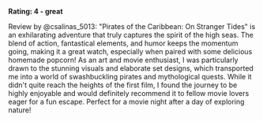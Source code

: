 **Rating: 4 - great**

Review by @csalinas_5013: "Pirates of the Caribbean: On Stranger Tides" is an exhilarating adventure that truly captures the spirit of the high seas. The blend of action, fantastical elements, and humor keeps the momentum going, making it a great watch, especially when paired with some delicious homemade popcorn! As an art and movie enthusiast, I was particularly drawn to the stunning visuals and elaborate set designs, which transported me into a world of swashbuckling pirates and mythological quests. While it didn't quite reach the heights of the first film, I found the journey to be highly enjoyable and would definitely recommend it to fellow movie lovers eager for a fun escape. Perfect for a movie night after a day of exploring nature!